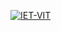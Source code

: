 [![IET-VIT](https://user-images.githubusercontent.com/76874556/216780950-badfa598-2801-4512-9317-878054cfcdfe.png)](https://ietvit.co)
